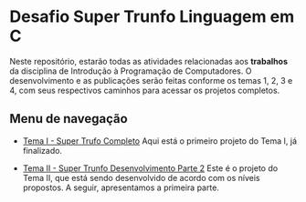 # Desafio Super Trunfo Linguagem em C
Neste repositório, estarão todas as atividades relacionadas aos **trabalhos** da disciplina de Introdução à Programação de Computadores. O desenvolvimento e as publicações serão feitas conforme os temas 1, 2, 3 e 4, com seus respectivos caminhos para acessar os projetos completos.


## Menu de navegação
- [Tema I - Super Trufo Completo](https://github.com/Shakalinux/super-trunfo-c/blob/main/super_trunc.c)
Aqui está o primeiro projeto do Tema I, já finalizado.

- [Tema II - Super Trunfo Desenvolvimento Parte 2](https://github.com/Shakalinux/super-trunfo-c/tree/main/super-trunfo-c-pt2)
Este é o projeto do Tema II, que está sendo desenvolvido de acordo com os níveis propostos. A seguir, apresentamos a primeira parte.
